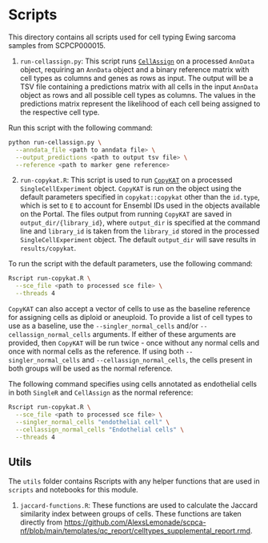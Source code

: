 # Scripts

This directory contains all scripts used for cell typing Ewing sarcoma samples from SCPCP000015.

1. `run-cellassign.py`: This script runs [`CellAssign`](https://docs.scvi-tools.org/en/stable/user_guide/models/cellassign.html) on a processed `AnnData` object, requiring an `AnnData` object and a binary reference matrix with cell types as columns and genes as rows as input.
The output will be a TSV file containing a predictions matrix with all cells in the input `AnnData` object as rows and all possible cell types as columns.
The values in the predictions matrix represent the likelihood of each cell being assigned to the respective cell type.

Run this script with the following command:

```sh
python run-cellassign.py \
  --anndata_file <path to anndata file> \
  --output_predictions <path to output tsv file> \
  --reference <path to marker gene reference>
```

2. `run-copykat.R`: This script is used to run [`CopyKAT`](https://github.com/navinlabcode/copykat) on a processed `SingleCellExperiment` object.
`CopyKAT` is run on the object using the default parameters specified in `copykat::copykat` other than the `id.type`, which is set to `E` to account for Ensembl IDs used in the objects available on the Portal.
The files output from running `CopyKAT` are saved in `output_dir/{library_id}`, where `output_dir` is specified at the command line and `library_id` is taken from the `library_id` stored in the processed `SingleCellExperiment` object.
The default `output_dir` will save results in `results/copykat`.

To run the script with the default parameters, use the following command:

```sh
Rscript run-copykat.R \
  --sce_file <path to processed sce file> \
  --threads 4
```

`CopyKAT` can also accept a vector of cells to use as the baseline reference for assigning cells as diploid or aneuploid.
To provide a list of cell types to use as a baseline, use the `--singler_normal_cells` and/or  `--cellassign_normal_cells` arguments.
If either of these arguments are provided, then `CopyKAT` will be run twice - once without any normal cells and once with normal cells as the reference.
If using both `--singler_normal_cells` and `--cellassign_normal_cells`, the cells present in both groups will be used as the normal reference.

The following command specifies using cells annotated as endothelial cells in both `SingleR` and `CellAssign` as the normal reference:

```sh
Rscript run-copykat.R \
  --sce_file <path to processed sce file> \
  --singler_normal_cells "endothelial cell" \
  --cellassign_normal_cells "Endothelial cells" \
  --threads 4
```

## Utils

The `utils` folder contains Rscripts with any helper functions that are used in `scripts` and notebooks for this module.

1. `jaccard-functions.R`: These functions are used to calculate the Jaccard similarity index between groups of cells.
These functions are taken directly from https://github.com/AlexsLemonade/scpca-nf/blob/main/templates/qc_report/celltypes_supplemental_report.rmd.

